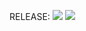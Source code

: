 RELEASE: [![](https://jitpack.io/v/vincentparra/BEAG-plugin.svg)](https://jitpack.io/#vincentparra/BEAG-plugin)
         [![](https://jitpack.io/v/vincentparra/BEAG-plugin.svg)](https://jitpack.io/#vincentparra/BEAG-plugin)

